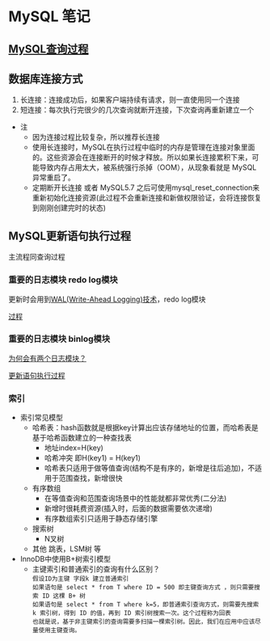 # MySQL 笔记

## [MySQL查询过程](./MySQL_001.png)

## 数据库连接方式

1. 长连接：连接成功后，如果客户端持续有请求，则一直使用同一个连接
1. 短连接：每次执行完很少的几次查询就断开连接，下次查询再重新建立一个

* 注
  * 因为连接过程比较复杂，所以推荐长连接
  * 使用长连接时，MySQL在执行过程中临时的内存是管理在连接对象里面的。这些资源会在连接断开的时候才释放。所以如果长连接累积下来，可能导致内存占用太大，被系统强行杀掉（OOM），从现象看就是 MySQL 异常重启了。
  * 定期断开长连接 或者 MySQL5.7 之后可使用mysql_reset_connection来重新初始化连接资源(此过程不会重新连接和新做权限验证，会将连接恢复到刚刚创建完时的状态)

## MySQL更新语句执行过程

  主流程同查询过程

### 重要的日志模块 redo log模块

  更新时会用到[WAL(Write-Ahead Logging)技术](./MySQL_002.jpeg)，redo log模块
  
  [过程](./MySQL_003.jpeg)

### 重要的日志模块 binlog模块

  [为何会有两个日志模块？](./MySQL_004.jpeg)

  [更新语句执行过程](./MySQL_005.jpeg)
  
### 索引

* 索引常见模型
  * 哈希表：hash函数就是根据key计算出应该存储地址的位置，而哈希表是基于哈希函数建立的一种查找表
    * 地址index=H(key)
    * 哈希冲突 即H(key1) = H(key1)
    * 哈希表只适用于做等值查询(结构不是有序的，新增是往后追加)，不适用于范围查找，新增很快
  * 有序数组
    * 在等值查询和范围查询场景中的性能就都非常优秀(二分法)
    * 新增时很耗费资源(插入时，后面的数据需要依次递增)
    * 有序数组索引只适用于静态存储引擎
  * 搜索树
    * N叉树
  * 其他 跳表，LSM树 等
* InnoDB中使用B+树索引模型
  * 主键索引和普通索引的查询有什么区别？  
  `假设ID为主键 字段k 建立普通索引`  
  `如果语句是 select * from T where ID = 500 即主键查询方式 ，则只需要搜索 ID 这棵 B+ 树`  
  `如果语句是 select * from T where k=5，即普通索引查询方式，则需要先搜索 k 索引树，得到 ID 的值，再到 ID 索引树搜索一次。这个过程称为回表`  
  `也就是说，基于非主键索引的查询需要多扫描一棵索引树。因此，我们在应用中应该尽量使用主键查询。`
